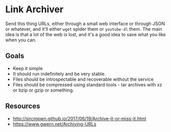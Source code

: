 # Link Archiver

Send this thing URLs, either through a small web interface or through JSON or whatever, and it'll either `wget` spider them or `youtube-dl` them. The main idea is that a lot of the web is lost, and it's a good idea to save what you like when you can.

## Goals

* Keep it simple
* It should run indefinitely and be very stable.
* Files should be introspectable and recoverable without the service
* Files should be compressed using standard tools - tar archives with xz or bzip or gzip or something.

## Resources

* http://sircmpwn.github.io/2017/06/19/Archive-it-or-miss-it.html
* https://www.gwern.net/Archiving-URLs
